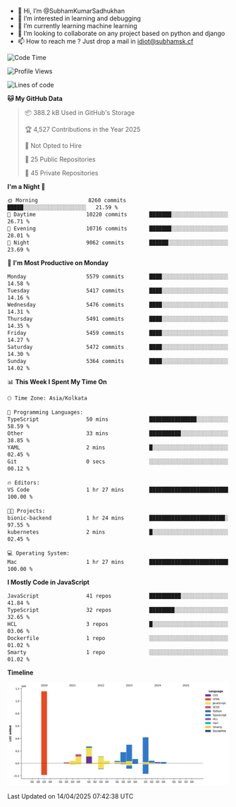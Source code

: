 - 👋 Hi, I’m @SubhamKumarSadhukhan
- 👀 I’m interested in learning and debugging
- 🌱 I’m currently learning machine learning
- 💞️ I’m looking to collaborate on any project based on python and django
- 📫 How to reach me ?
      Just drop a mail in idiot@subhamsk.cf

<!---
SubhamKumarSadhukhan/SubhamKumarSadhukhan is a ✨ special ✨ repository because its `README.md` (this file) appears on your GitHub profile.
You can click the Preview link to take a look at your changes.
--->


<!--START_SECTION:waka-->
![Code Time](http://img.shields.io/badge/Code%20Time-2%2C829%20hrs%2056%20mins-blue)

![Profile Views](http://img.shields.io/badge/Profile%20Views-0-blue)

![Lines of code](https://img.shields.io/badge/From%20Hello%20World%20I%27ve%20Written-2.8%20million%20lines%20of%20code-blue)

**🐱 My GitHub Data** 

> 📦 388.2 kB Used in GitHub's Storage 
 > 
> 🏆 4,527 Contributions in the Year 2025
 > 
> 🚫 Not Opted to Hire
 > 
> 📜 25 Public Repositories 
 > 
> 🔑 45 Private Repositories 
 > 
**I'm a Night 🦉** 

```text
🌞 Morning                8260 commits        █████░░░░░░░░░░░░░░░░░░░░   21.59 % 
🌆 Daytime                10220 commits       ███████░░░░░░░░░░░░░░░░░░   26.71 % 
🌃 Evening                10716 commits       ███████░░░░░░░░░░░░░░░░░░   28.01 % 
🌙 Night                  9062 commits        ██████░░░░░░░░░░░░░░░░░░░   23.69 % 
```
📅 **I'm Most Productive on Monday** 

```text
Monday                   5579 commits        ████░░░░░░░░░░░░░░░░░░░░░   14.58 % 
Tuesday                  5417 commits        ████░░░░░░░░░░░░░░░░░░░░░   14.16 % 
Wednesday                5476 commits        ████░░░░░░░░░░░░░░░░░░░░░   14.31 % 
Thursday                 5491 commits        ████░░░░░░░░░░░░░░░░░░░░░   14.35 % 
Friday                   5459 commits        ████░░░░░░░░░░░░░░░░░░░░░   14.27 % 
Saturday                 5472 commits        ████░░░░░░░░░░░░░░░░░░░░░   14.30 % 
Sunday                   5364 commits        ████░░░░░░░░░░░░░░░░░░░░░   14.02 % 
```


📊 **This Week I Spent My Time On** 

```text
🕑︎ Time Zone: Asia/Kolkata

💬 Programming Languages: 
TypeScript               50 mins             ███████████████░░░░░░░░░░   58.59 % 
Other                    33 mins             ██████████░░░░░░░░░░░░░░░   38.85 % 
YAML                     2 mins              █░░░░░░░░░░░░░░░░░░░░░░░░   02.45 % 
Git                      0 secs              ░░░░░░░░░░░░░░░░░░░░░░░░░   00.12 % 

🔥 Editors: 
VS Code                  1 hr 27 mins        █████████████████████████   100.00 % 

🐱‍💻 Projects: 
bionic-backend           1 hr 24 mins        ████████████████████████░   97.55 % 
kubernetes               2 mins              █░░░░░░░░░░░░░░░░░░░░░░░░   02.45 % 

💻 Operating System: 
Mac                      1 hr 27 mins        █████████████████████████   100.00 % 
```

**I Mostly Code in JavaScript** 

```text
JavaScript               41 repos            ██████████░░░░░░░░░░░░░░░   41.84 % 
TypeScript               32 repos            ████████░░░░░░░░░░░░░░░░░   32.65 % 
HCL                      3 repos             █░░░░░░░░░░░░░░░░░░░░░░░░   03.06 % 
Dockerfile               1 repo              ░░░░░░░░░░░░░░░░░░░░░░░░░   01.02 % 
Smarty                   1 repo              ░░░░░░░░░░░░░░░░░░░░░░░░░   01.02 % 
```



**Timeline**

![Lines of Code chart](https://raw.githubusercontent.com/SubhamKumarSadhukhan/SubhamKumarSadhukhan/main/assets/bar_graph.png)


 Last Updated on 14/04/2025 07:42:38 UTC
<!--END_SECTION:waka-->
